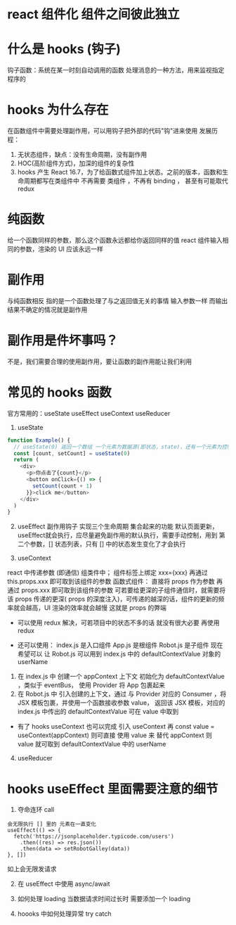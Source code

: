 # react 组件化 组件之间彼此独立

# 什么是 hooks (钩子)
 钩子函数：系统在某一时刻自动调用的函数
 处理消息的一种方法，用来监视指定程序的

# hooks 为什么存在
在函数组件中需要处理副作用，可以用钩子把外部的代码"钩"进来使用
发展历程：
  1. 无状态组件，缺点：没有生命周期，没有副作用
  2. HOC(高阶组件方式)，加深的组件的复杂性
  3. hooks 产生 React 16.7，为了给函数式组件加上状态。之前的版本，函数和生命周期都写在类组件中
    不再需要 类组件 ，不再有 binding ， 甚至有可能取代 redux

# 纯函数
给一个函数同样的参数，那么这个函数永远都给你返回同样的值
react 组件输入相同的参数，渲染的 UI 应该永远一样

# 副作用
与纯函数相反
指的是一个函数处理了与之返回值无关的事情
输入参数一样 而输出结果不确定的情况就是副作用

# 副作用是件坏事吗？
不是，我们需要合理的使用副作用，要让函数的副作用能让我们利用

# 常见的 hooks 函数
官方常用的：useState useEffect useContext useReducer

1. useState
  ```js
  function Example() {
    // useState(0) 返回一个数组 一个元素为数据源(即状态，state)，还有一个元素为控制该数据的函数(则为一个高阶函数)，useState就是一个 hooks 函数，[] 解构出来
    const [count, setCount] = useState(0)
    return (
      <div>
        <p>你点击了{count}</p>
        <button onClick={() => {
          setCount(count + 1)
        }}>click me</button>
      </div>
    )
  }

  ```

2. useEffect
  副作用钩子
  实现三个生命周期 集合起来的功能
  默认页面更新，useEffect就会执行，应尽量避免副作用的默认执行，需要手动控制，用到 第二个参数，[] 状态列表，只有 [] 中的状态发生变化了才会执行

3. useContext

  react 中传递参数 (即通信)
    组类件中；
      组件标签上绑定 xxx={xxx}
      再通过 this.props.xxx 即可取到该组件的参数
    函数式组件：
      直接将 props 作为参数
      再通过 props.xxx 即可取到该组件的参数
  可若要给更深的子组件通信时，就需要将该 props 传递的更深( props 的深度注入)，可传递的越深的话，组件的更新的频率就会越高，UI 渲染的效率就会越慢
  这就是 props 的弊端

  - 可以使用 redux 解决，可若项目中的状态不多的话 就没有很大必要 再使用 redux
  
  - 还可以使用：
  index.js 是入口组件
  App.js 是根组件
  Robot.js 是子组件
  现在希望可以 让 Robot.js 可以用到 index.js 中的 defaultContextValue 对象的 userName
  1. 在 index.js 中
  创建一个 appContext 上下文 初始化为 defaultContextValue ，类似于 eventBus， 使用 Provider 将 App 包裹起来
  2. 在 Robot.js 中
  引入创建的上下文，通过 与 Provider 对应的 Consumer ，将 JSX 模板包裹，并使用一个函数接收参数 value， 返回该 JSX 模板，对应的 index.js 中传出的 defaultContextValue 可在 value 中取到

  - 有了 hooks useContext 也可以完成
  引入 useContext
  再 const value = useContext(appContext)
  则可直接 使用 value 来 替代 appContext
  则 value 就可取到 defaultContextValue 中的 userName


4. useReducer


# hooks  useEffect 里面需要注意的细节
1. 夺命连环 call
  ```
  会无限执行 [] 里的 元素在一直变化
  useEffect(() => {
    fetch('https://jsonplaceholder.typicode.com/users')
      .then((res) => res.json())
      .then(data => setRobotGalley(data))
  }, [])
  ```
  如上会无限发请求

2. 在 useEffect 中使用 async/await

3. 如何处理 loading 
  当数据请求时间过长时 需要添加一个 loading
4. hoooks 中如何处理异常
  try catch



